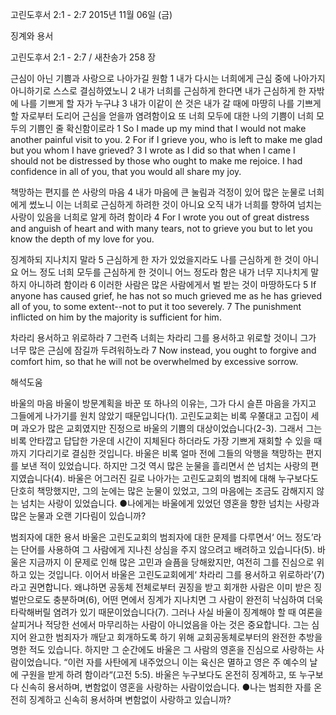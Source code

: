 고린도후서 2:1 - 2:7 
2015년 11월 06일 (금)

징계와 용서



고린도후서 2:1 - 2:7 / 새찬송가 258 장


근심이 아닌 기쁨과 사랑으로 나아가길 원함
1 내가 다시는 너희에게 근심 중에 나아가지 아니하기로 스스로 결심하였노니 2 내가 너희를 근심하게 한다면 내가 근심하게 한 자밖에 나를 기쁘게 할 자가 누구냐 3 내가 이같이 쓴 것은 내가 갈 때에 마땅히 나를 기쁘게 할 자로부터 도리어 근심을 얻을까 염려함이요 또 너희 모두에 대한 나의 기쁨이 너희 모두의 기쁨인 줄 확신함이로라 
1 So I made up my mind that I would not make another painful visit to you. 2 For if I grieve you, who is left to make me glad but you whom I have grieved? 3 I wrote as I did so that when I came I should not be distressed by those who ought to make me rejoice. I had confidence in all of you, that you would all share my joy. 

책망하는 편지를 쓴 사랑의 마음
4 내가 마음에 큰 눌림과 걱정이 있어 많은 눈물로 너희에게 썼노니 이는 너희로 근심하게 하려한 것이 아니요 오직 내가 너희를 향하여 넘치는 사랑이 있음을 너희로 알게 하려 함이라 
4 For I wrote you out of great distress and anguish of heart and with many tears, not to grieve you but to let you know the depth of my love for you. 

징계하되 지나치지 말라 
5 근심하게 한 자가 있었을지라도 나를 근심하게 한 것이 아니요 어느 정도 너희 모두를 근심하게 한 것이니 어느 정도라 함은 내가 너무 지나치게 말하지 아니하려 함이라 6 이러한 사람은 많은 사람에게서 벌 받는 것이 마땅하도다 
5 If anyone has caused grief, he has not so much grieved me as he has grieved all of you, to some extent--not to put it too severely. 7 The punishment inflicted on him by the majority is sufficient for him.  

차라리 용서하고 위로하라 
7 그런즉 너희는 차라리 그를 용서하고 위로할 것이니 그가 너무 많은 근심에 잠길까 두려워하노라
7 Now instead, you ought to forgive and comfort him, so that he will not be overwhelmed by excessive sorrow.

해석도움





바울의 마음 
바울이 방문계획을 바꾼 또 하나의 이유는, 그가 다시 슬픈 마음을 가지고 그들에게 나가기를 원치 않았기 때문입니다(1). 고린도교회는 비록 우쭐대고 고집이 세며 과오가 많은 교회였지만 진정으로 바울의 기쁨의 대상이었습니다(2-3). 그래서 그는 비록 안타깝고 답답한 가운데 시간이 지체된다 하더라도 가장 기쁘게 재회할 수 있을 때 까지 기다리기로 결심한 것입니다. 바울은 비록 얼마 전에 그들의 악행을 책망하는 편지를 보낸 적이 있었습니다. 하지만 그것 역시 많은 눈물을 흘리면서 쓴 넘치는 사랑의 편지였습니다(4). 바울은 어그러진 길로 나아가는 고린도교회의 범죄에 대해 누구보다도 단호히 책망했지만, 그의 눈에는 많은 눈물이 있었고, 그의 마음에는 조금도 감해지지 않는 넘치는 사랑이 있었습니다.
●나에게는 바울에게 있었던 영혼을 향한 넘치는 사랑과 많은 눈물과 오랜 기다림이 있습니까?  

범죄자에 대한 용서 
바울은 고린도교회의 범죄자에 대한 문제를 다루면서‘ 어느 정도’라는 단어를 사용하여 그 사람에게 지나친 상심을 주지 않으려고 배려하고 있습니다(5). 바울은 지금까지 이 문제로 인해 많은 고민과 슬픔을 당해왔지만, 여전히 그를 진심으로 위하고 있는 것입니다. 이어서 바울은 고린도교회에게‘ 차라리 그를 용서하고 위로하라’(7)라고 권면합니다. 왜냐하면 공동체 전체로부터 권징을 받고 회개한 사람은 이미 받은 징벌만으로도 충분하며(6), 어떤 면에서 징계가 지나치면 그 사람이 완전히 낙심하여 더욱 타락해버릴 염려가 있기 때문이었습니다(7). 그러나 사실 바울이 징계해야 할 때 여론을 살피거나 적당한 선에서 마무리하는 사람이 아니었음을 아는 것은 중요합니다. 그는 심지어 완고한 범죄자가 깨닫고 회개하도록 하기 위해 교회공동체로부터의 완전한 추방을 명한 적도 있습니다. 하지만 그 순간에도 바울은 그 사람의 영혼을 진심으로 사랑하는 사람이었습니다. “이런 자를 사탄에게 내주었으니 이는 육신은 멸하고 영은 주 예수의 날에 구원을 받게 하려 함이라“(고전 5:5). 바울은 누구보다도 온전히 징계하고, 또 누구보다 신속히 용서하며, 변함없이 영혼을 사랑하는 사람이었습니다.
●나는 범죄한 자를 온전히 징계하고 신속히 용서하며 변함없이 사랑하고 있습니까?